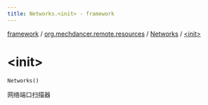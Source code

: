 ```yaml
---
title: Networks.<init> - framework
---
```


[framework](../../index.html) / [org.mechdancer.remote.resources](../index.html) / [Networks](index.html) / [&lt;init&gt;](./-init-.html)

# &lt;init&gt;

`Networks()`

网络端口扫描器

